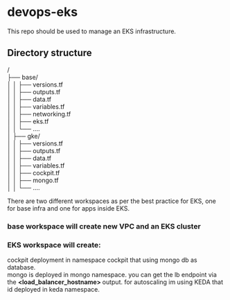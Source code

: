 # devops-eks

This repo should be used to manage an EKS infrastructure.

## Directory structure
<root dir>/ </br>
├── base/</br>
│   │   ├── versions.tf</br>
│   │   ├── outputs.tf</br>
│   │   ├── data.tf</br>
│   │   ├── variables.tf</br>
│   │   ├── networking.tf</br>
│   │   ├── eks.tf</br>
│   │   └── ....</br>
│   ├── gke/</br>
│   │   ├── versions.tf</br>
│   │   ├── outputs.tf</br>
│   │   ├── data.tf</br>
│   │   ├── variables.tf</br>
│   │   ├── cockpit.tf</br>
│   │   ├── mongo.tf</br>
│   │   └── ....</br>

There are two different workspaces as per the best practice for EKS, one for base infra and one for apps inside EKS.

### base workspace will create new VPC and an EKS cluster
### EKS workspace will create:
cockpit deployment in namespace cockpit that using mongo db as database. </br>
mongo is deployed in mongo namespace.
you can get the lb endpoint via the <b ><load_balancer_hostname> </b> output.
for autoscaling im using KEDA that id deployed in keda namespace.